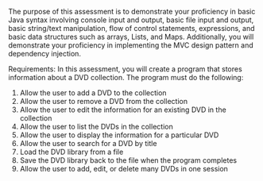 The purpose of this assessment is to demonstrate your proficiency in basic Java syntax involving console input and output, basic file input and output, basic string/text manipulation, flow of control statements, expressions, and basic data structures such as arrays, Lists, and Maps. Additionally, you will demonstrate your proficiency in implementing the MVC design pattern and dependency injection.

Requirements:
In this assessment, you will create a program that stores information about a DVD collection. The program must do the following:

1. Allow the user to add a DVD to the collection
2. Allow the user to remove a DVD from the collection
3. Allow the user to edit the information for an existing DVD in the collection
4. Allow the user to list the DVDs in the collection
5. Allow the user to display the information for a particular DVD
6. Allow the user to search for a DVD by title
7. Load the DVD library from a file
8. Save the DVD library back to the file when the program completes
9. Allow the user to add, edit, or delete many DVDs in one session
